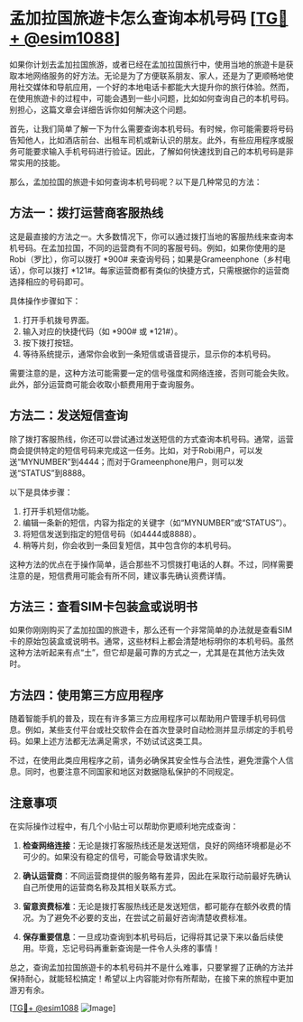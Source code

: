 # 孟加拉国旅遊卡怎么查询本机号码 [[TG💪+ @esim1088](https://t.me/s/esim1088)]

如果你计划去孟加拉国旅游，或者已经在孟加拉国旅行中，使用当地的旅遊卡是获取本地网络服务的好方法。无论是为了方便联系朋友、家人，还是为了更顺畅地使用社交媒体和导航应用，一个好的本地电话卡都能大大提升你的旅行体验。然而，在使用旅遊卡的过程中，可能会遇到一些小问题，比如如何查询自己的本机号码。别担心，这篇文章会详细告诉你如何解决这个问题。

首先，让我们简单了解一下为什么需要查询本机号码。有时候，你可能需要将号码告知他人，比如酒店前台、出租车司机或新认识的朋友。此外，有些应用程序或服务可能要求输入手机号码进行验证。因此，了解如何快速找到自己的本机号码是非常实用的技能。

那么，孟加拉国的旅遊卡如何查询本机号码呢？以下是几种常见的方法：

## 方法一：拨打运营商客服热线

这是最直接的方法之一。大多数情况下，你可以通过拨打当地的客服热线来查询本机号码。在孟加拉国，不同的运营商有不同的客服号码。例如，如果你使用的是Robi（罗比），你可以拨打 *900# 来查询号码；如果是Grameenphone（乡村电话），你可以拨打 *121#。每家运营商都有类似的快捷方式，只需根据你的运营商选择相应的号码即可。

具体操作步骤如下：
1. 打开手机拨号界面。
2. 输入对应的快捷代码（如 *900# 或 *121#）。
3. 按下拨打按钮。
4. 等待系统提示，通常你会收到一条短信或语音提示，显示你的本机号码。

需要注意的是，这种方法可能需要一定的信号强度和网络连接，否则可能会失败。此外，部分运营商可能会收取小额费用用于查询服务。

## 方法二：发送短信查询

除了拨打客服热线，你还可以尝试通过发送短信的方式查询本机号码。通常，运营商会提供特定的短信号码来完成这一任务。比如，对于Robi用户，可以发送“MYNUMBER”到4444；而对于Grameenphone用户，则可以发送“STATUS”到8888。

以下是具体步骤：
1. 打开手机短信功能。
2. 编辑一条新的短信，内容为指定的关键字（如“MYNUMBER”或“STATUS”）。
3. 将短信发送到指定的短信号码（如4444或8888）。
4. 稍等片刻，你会收到一条回复短信，其中包含你的本机号码。

这种方法的优点在于操作简单，适合那些不习惯拨打电话的人群。不过，同样需要注意的是，短信费用可能会有所不同，建议事先确认资费详情。

## 方法三：查看SIM卡包装盒或说明书

如果你刚刚购买了孟加拉国的旅遊卡，那么还有一个非常简单的办法就是查看SIM卡的原始包装盒或说明书。通常，这些材料上都会清楚地标明你的本机号码。虽然这种方法听起来有点“土”，但它却是最可靠的方式之一，尤其是在其他方法失效时。

## 方法四：使用第三方应用程序

随着智能手机的普及，现在有许多第三方应用程序可以帮助用户管理手机号码信息。例如，某些支付平台或社交软件会在首次登录时自动检测并显示绑定的手机号码。如果上述方法都无法满足需求，不妨试试这类工具。

不过，在使用此类应用程序之前，请务必确保其安全性与合法性，避免泄露个人信息。同时，也要注意不同国家和地区对数据隐私保护的不同规定。

## 注意事项

在实际操作过程中，有几个小贴士可以帮助你更顺利地完成查询：

1. **检查网络连接**：无论是拨打客服热线还是发送短信，良好的网络环境都是必不可少的。如果没有稳定的信号，可能会导致请求失败。
   
2. **确认运营商**：不同运营商提供的服务略有差异，因此在采取行动前最好先确认自己所使用的运营商名称及其相关联系方式。
   
3. **留意资费标准**：无论是拨打客服热线还是发送短信，都可能存在额外收费的情况。为了避免不必要的支出，在尝试之前最好咨询清楚收费标准。

4. **保存重要信息**：一旦成功查询到本机号码后，记得将其记录下来以备后续使用。毕竟，忘记号码再重新查询是一件令人头疼的事情！

总之，查询孟加拉国旅遊卡的本机号码并不是什么难事，只要掌握了正确的方法并保持耐心，就能轻松搞定！希望以上内容能对你有所帮助，在接下来的旅程中更加游刃有余。

[[TG💪+ @esim1088](https://t.me/s/esim1088) ![Image](https://i.postimg.cc/4NQfJmqS/Snipaste-2025-05-13-00-14-12.png)]